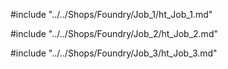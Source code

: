 #include "../../Shops/Foundry/Job_1/ht_Job_1.md"

#include "../../Shops/Foundry/Job_2/ht_Job_2.md"

#include "../../Shops/Foundry/Job_3/ht_Job_3.md"
